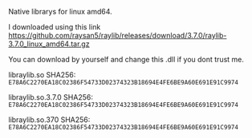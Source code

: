 Native librarys for linux amd64.

I downloaded using this link https://github.com/raysan5/raylib/releases/download/3.7.0/raylib-3.7.0_linux_amd64.tar.gz

You can download by yourself and change this .dll if you dont trust me. 

libraylib.so SHA256:  
`E78A6C2270EA18C02386F54733D02374323B18694E4FE6BE9A60E691E91C9974`

libraylib.so.3.7.0 SHA256:  
`E78A6C2270EA18C02386F54733D02374323B18694E4FE6BE9A60E691E91C9974`

libraylib.so.370 SHA256:  
`E78A6C2270EA18C02386F54733D02374323B18694E4FE6BE9A60E691E91C9974`
